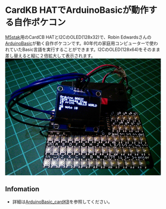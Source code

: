 # CardKB HATでArduinoBasicが動作する自作ポケコン
[M5stak](https://m5stack.com/)用のCardCB HATとI2CのOLED(128x32)で、Robin Edwardsさんの[ArduinoBasic](https://github.com/robinhedwards/ArduinoBASIC)が動く自作ポケコンです。80年代の家庭用コンピューターで使われていたBasic言語を実行することができます。I2CのOLED(128x64)をそのまま差し替えると縦に２倍拡大して表示されます。<br>
[![pocket computer](./img/img001.jpg)](https://youtu.be/O71nmI2AG5k)

## Infomation
- 詳細は[ArduinoBasic_cardKB](https://github.com/KeiTakagi/ArduinoBasic_cardKB)を参照してください。
